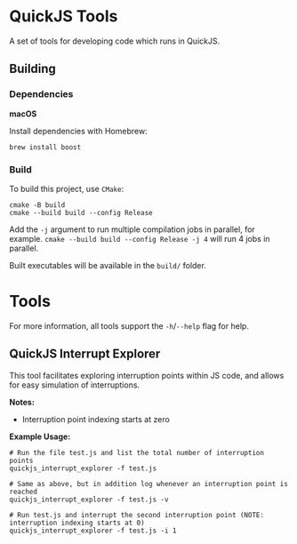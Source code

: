 # QuickJS Tools

A set of tools for developing code which runs in QuickJS.

## Building

### Dependencies

**macOS**

Install dependencies with Homebrew:
```shell
brew install boost
```

### Build

To build this project, use `CMake`:
```shell
cmake -B build
cmake --build build --config Release
```

Add the `-j` argument to run multiple compilation jobs in parallel,
for example. `cmake --build build --config Release -j 4` will run 4 jobs in parallel.

Built executables will be available in the `build/` folder.

# Tools

For more information, all tools support the `-h`/`--help` flag for help.

## QuickJS Interrupt Explorer

This tool facilitates exploring interruption points within JS code,
and allows for easy simulation of interruptions.

**Notes:**
- Interruption point indexing starts at zero

**Example Usage:**

```shell
# Run the file test.js and list the total number of interruption points
quickjs_interrupt_explorer -f test.js

# Same as above, but in addition log whenever an interruption point is reached
quickjs_interrupt_explorer -f test.js -v

# Run test.js and interrupt the second interruption point (NOTE: interruption indexing starts at 0)
quickjs_interrupt_explorer -f test.js -i 1
```
